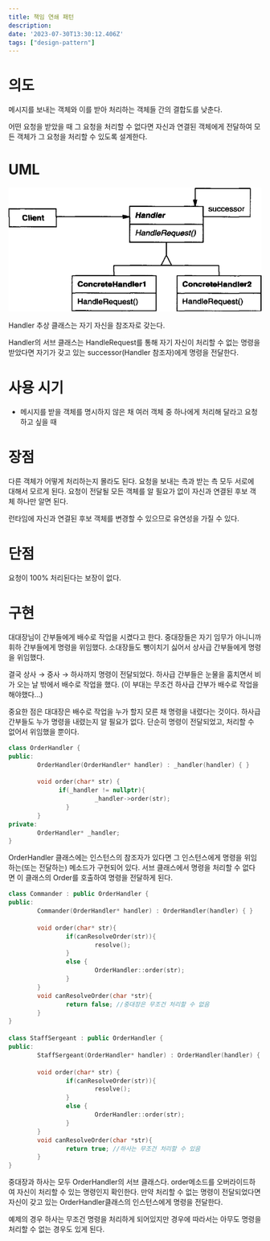 ```yaml
---
title: 책임 연쇄 패턴
description:
date: '2023-07-30T13:30:12.406Z'
tags: ["design-pattern"]
---
```


# 의도

메시지를 보내는 객체와 이를 받아 처리하는 객체들 간의 결합도를 낮춘다.

어떤 요청을 받았을 때 그 요청을 처리할 수 없다면 자신과 연결된 객체에게 전달하여 모든 객체가 그 요청을 처리할 수 있도록 설계한다.

# UML

![Alt text](image.png)

Handler 추상 클래스는 자기 자신을 참조자로 갖는다. 

Handler의 서브 클래스는 HandleRequest를 통해 자기 자신이 처리할 수 없는 명령을 받았다면 자기가 갖고 있는 successor(Handler 참조자)에게 명령을 전달한다.

# 사용 시기

- 메시지를 받을 객체를 명시하지 않은 채 여러 객체 중 하나에게 처리해 달라고 요청하고 싶을 때

# 장점

다른 객체가 어떻게 처리하는지 몰라도 된다. 요청을 보내는 측과 받는 측 모두 서로에 대해서 모르게 된다. 요청이 전달될 모든 객체를 알 필요가 없이 자신과 연결된 후보 객체 하나만 알면 된다.

런타임에 자신과 연결된 후보 객체를 변경할 수 있으므로 유연성을 가질 수 있다.

# 단점

요청이 100% 처리된다는 보장이 없다.

# 구현

대대장님이 간부들에게 배수로 작업을 시켰다고 한다. 중대장들은 자기 임무가 아니니까 휘하 간부들에게 명령을 위임했다. 소대장들도 뺑이치기 싫어서 상사급 간부들에게 명령을 위임했다. 

결국 상사 → 중사 → 하사까지 명령이 전달되었다. 하사급 간부들은 눈물을 훔치면서 비가 오는 날 밖에서 배수로 작업을 했다. (이 부대는 무조건 하사급 간부가 배수로 작업을 해야했다…)

중요한 점은 대대장은 배수로 작업을 누가 할지 모른 채 명령을 내렸다는 것이다. 하사급 간부들도 누가 명령을 내렸는지 알 필요가 없다. 단순히 명령이 전달되었고, 처리할 수 없어서 위임했을 뿐이다.

```cpp
class OrderHandler {
public:
		OrderHandler(OrderHandler* handler) : _handler(handler) { }

		void order(char* str) {
			  if(_handler != nullptr){
						_handler->order(str);
				}
		}
private:
		OrderHandler* _handler;
}
```

OrderHandler 클래스에는 인스턴스의 참조자가 있다면 그 인스턴스에게 명령을 위임하는(또는 전달하는) 메소드가 구현되어 있다. 서브 클래스에서 명령을 처리할 수 없다면 이 클래스의 Order를 호출하여 명령을 전달하게 된다.

```cpp
class Commander : public OrderHandler {
public:
		Commander(OrderHandler* handler) : OrderHandler(handler) { }

		void order(char* str){
				if(canResolveOrder(str)){
						resolve();
				}
				else {
						OrderHandler::order(str);
				}
		}
		void canResolveOrder(char *str){
				return false; //중대장은 무조건 처리할 수 없음
		}
}

class StaffSergeant : public OrderHandler {
public:
		StaffSergeant(OrderHandler* handler) : OrderHandler(handler) { }

		void order(char* str) {
				if(canResolveOrder(str)){
						resolve();
				}
				else {
						OrderHandler::order(str);
				}
		}
		void canResolveOrder(char *str){
				return true; //하사는 무조건 처리할 수 있음
		}
}
```

중대장과 하사는 모두 OrderHandler의 서브 클래스다. order메소드를 오버라이드하여 자신이 처리할 수 있는 명령인지 확인한다. 만약 처리할 수 없는 명령이 전달되었다면 자신이 갖고 있는 OrderHandler클래스의 인스턴스에게 명령을 전달한다. 

예제의 경우 하사는 무조건 명령을 처리하게 되어있지만 경우에 따라서는 아무도 명령을 처리할 수 없는 경우도 있게 된다.